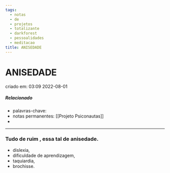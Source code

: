 ```yaml
---
tags:
  - notas
  - de
  - projetos
  - totalizante
  - darkforest
  - pessoalidades
  - meditacao
title: ANISEDADE
---
```

# ANISEDADE
criado em: 03:09 2022-08-01

##### Relacionado
- palavras-chave: 
- notas permanentes: [[Projeto Psiconautas]]
- 
---
### Tudo de ruim , essa tal de anisedade.


- dislexia, 
- dificuldade de aprendizagem, 
- taquiardia, 
- brochisse. 